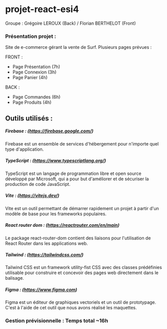 # projet-react-esi4

Groupe : Grégoire LEROUX (Back) / Florian BERTHELOT (Front)

### Présentation projet :

Site de e-commerce gérant la vente de Surf. 
Plusieurs pages prévues :

FRONT :
- Page Présentation (7h)
- Page Connexion (3h)
- Page Panier (4h)

BACK :
- Page Commandes (6h)
- Page Produits (4h)

## Outils utilisés :

##### Firebase : (https://firebase.google.com/)
Firebase est un ensemble de services d'hébergement pour n'importe quel type d'application.


##### TypeScript : (https://www.typescriptlang.org/)
TypeScript est un langage de programmation libre et open source développé par Microsoft, 
qui a pour but d'améliorer et de sécuriser la production de code JavaScript.


##### Vite : (https://vitejs.dev/)
Vite est un outil permettant de démarrer rapidement un projet à partir d'un modèle de base pour les frameworks populaires.


##### React router dom : (https://reactrouter.com/en/main)
Le package react-router-dom contient des liaisons pour l'utilisation de React Router dans les applications web.


##### Tailwind : (https://tailwindcss.com/)
Tailwind CSS est un framework utility-fist CSS avec des classes prédéfinies utilisable pour construire et concevoir des pages web directement dans le balisage.


##### Figma : (https://www.figma.com)
Figma est un éditeur de graphiques vectoriels et un outil de prototypage. C'est à l'aide de cet outil que nous avons réalisé les maquettes.


### Gestion prévisionnelle : Temps total ~16h


